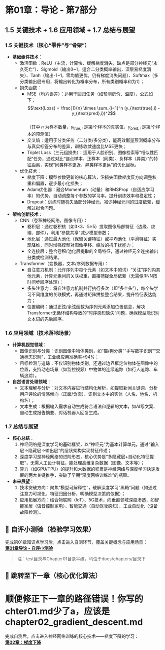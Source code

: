 # 第01章：导论 - 第7部分
## 1.5 关键技术 + 1.6 应用领域 + 1.7 总结与展望  
### 1.5 关键技术（核心“零件”与“骨架”）  
- **基础组件技术**：  
  - 激活函数：ReLU（主流，计算快、缓解梯度消失，缺点是部分神经元“永久死亡”）、Sigmoid（输出0~1，适合二分类概率输出，深层易梯度消失）、Tanh（输出-1~1，零均值更优，仍有梯度消失问题）、Softmax（多分类输出层专用，将输出转化为概率分布，所有类别概率和为1）；  
  - 损失函数：  
    - MSE（均方误差）：适用于回归任务（如预测房价、温度），公式如下：  
      $$\text{Loss} = \frac{1}{n} \times \sum_{i=1}^n (y_{\text{true},i} - y_{\text{pred},i})^2$$  
      （其中 $n$ 为样本数量，$y_{\text{true},i}$ 是第$i$个样本的真实值，$y_{\text{pred},i}$ 是第$i$个样本的预测值）  
    - 交叉熵：适用于分类任务（二分类/多分类），能高效衡量预测概率分布与真实标签分布的差异，训练收敛速度比MSE更快；  
    - Triplet Loss（三元组损失）：适用于人脸识别、图像检索等“相似性匹配”任务，通过对比“锚点样本、正样本（同类）、负样本（异类）”的特征距离，实现“同类样本更近、异类样本更远”的优化目标。  
  - 优化技术：  
    - 梯度下降：模型参数更新的核心算法，沿损失函数梯度反方向调整权重和偏置，逐步最小化损失；  
    - Adam优化器：融合Momentum（动量）和RMSProp（自适应学习率）的优势，自动调整每个参数的学习率，提升训练效率和稳定性；  
    - Dropout：训练时随机失活部分神经元，减少神经元间的过度依赖，缓解过拟合问题。  
- **架构创新技术**：  
  - CNN（卷积神经网络，图像专用）：  
    - 卷积层：通过卷积核（如3×3、5×5）提取图像局部特征（边缘、纹理、部件），利用“参数共享”减少模型参数；  
    - 池化层：通过最大池化（保留关键特征）或平均池化（平滑特征）实现降维，同时增强模型对图像平移、缩放的抗干扰能力；  
    - 全连接层：整合卷积/池化层提取的全局特征，通过神经元全连接输出分类或检测结果。  
  - Transformer（变换器，文本/序列数据专用）：  
    - 自注意力机制：允许序列中每个元素（如文本中的词）“关注”序列内其他元素，计算元素间的关联权重，直接捕捉全局依赖（无需像RNN按时间步顺序处理）；  
    - 多头注意力：将自注意力机制并行执行多次（即“多个头”），每个头学习不同维度的关联模式，再通过矩阵拼接整合结果，提升特征表达能力；  
    - 位置编码：通过正弦/余弦函数为序列元素添加位置信息，解决Transformer无循环结构导致的“时序感知缺失”问题，确保模型能识别文本词的先后顺序。  

### 1.6 应用领域（技术落地场景）  
- **计算机视觉领域**：  
  - 图像识别与分类：识别图像中物体类别，如“猫/狗分类”“手写数字识别”“交通标志识别”，工业级应用准确率≥94%；  
  - 目标检测与追踪：不仅识别物体类别，还通过边界框定位物体在图像中的位置，支持动态场景（如监控视频）中物体的连续追踪（如行人追踪、车辆追踪）。  
- **自然语言处理领域**：  
  - 文本理解与分析：对文本内容进行结构化解析，如提取新闻关键词、分析用户评论的情感倾向（正面/负面）、识别文本中的实体（人名、地名、机构名）；  
  - 文本生成：根据输入需求自动生成符合语法和逻辑的文本，如AI写文案、自动生成报告摘要、对话机器人回复生成。  

### 1.7 总结与展望  
- **核心总结**：  
  1. 神经网络是深度学习的基础框架，以“神经元”为基本计算单元，通过“输入层→隐藏层→输出层”的层状架构实现特征传递；  
  2. 深度学习是神经网络的进阶形态，核心优势是“多隐藏层+自动化特征提取”，无需人工设计特征，能处理高维复杂数据（图像、文本等）；  
  3. 算力（如GPU/TPU）的提升和大数据的积累是神经网络与深度学习快速发展的两大关键推手，突破了早期“深度网络训练难”的瓶颈。  
- **未来展望**：  
  1. 技术突破方向：聚焦“模型可解释性”，破解深度学习“黑箱”问题（如通过注意力可视化、特征归因分析，明确模型决策的依据）；  
  2. 应用拓展方向：结合物联网（IoT）、5G技术，向垂直领域深度渗透，如智能家居（语音控制家电）、智能交通（自动驾驶感知）、工业自动化（设备故障检测）。  

## 📝 自评小测验（检验学习效果）  
完成第01章知识点学习后，点击进入自测环节，覆盖关键概念与应用场景：  
**[第01章导论 - 自评小测验](../test/question01.md)**  
> 注：test目录与Chapter01目录平级，均位于docs/chapters/目录下

## 🚀 跳转至下一章（核心优化算法）  
# 顺便修正下一章的路径错误！你写的chter01.md少了a，应该是chapter02_gradient_descent.md
完成自测后，点击进入神经网络训练的核心技术——梯度下降的学习：  
**[第02章：梯度下降](../Chapter02/chapter02_gradient_descent.md)**

